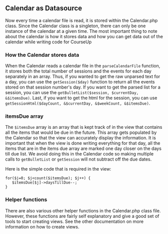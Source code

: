 Calendar as Datasource
----

Now every time a calendar file is read, it is stored within the Calendar.php class. Since the Calendar class is a singleton, there can only be one instance of the calendar at a given time. The most important thing to note about the calendar is how it stores data and how you can get data out of the calendar while writing code for CourseUp

### How the Calendar stores data

When the Calendar reads a calendar file in the `parseCalendarFile` function, it stores both the total number of sessions and the events for each day separately in an array. Thus, if you wanted to get the raw unparsed text for a day, you can use the `getSession($day)` function to return all the events stored on that session number's day. If you want to get the parsed list for a session, you can use the `getBulletList($session, $currentDay, &$itemsDue)`. Last, if you want to get the html for the session, you can use `getSessionHtml($dayCount, &$currentDay, &$weekCount, &$itemsDue)`.

### itemsDue array

The `$itemsDue` array is an array that is kept track of in the view that contains all the items that would be due in the future. This array gets populated by the Calendar so that the view can accurately display the information. It is important that when the view is done writing everything for that day, all the items that are in the items due array are marked one day closer on the days till due list. We avoid doing this in the Calendar code so making multiple calls to `getBulletList` or `getSession` will not subtract off the due dates.

Here is the simple code that is required in the view:
```
for($j=0; $j<count($itemsDue); $j++) {
   $itemsDue[$j]->daysTillDue--;
}
```

### Helper functions

There are also various other helper functions in the Calendar.php class file. However, these functions are fairly self explanatory and give a good set of tools to start creating views. See the other documentation on more information on how to create views.